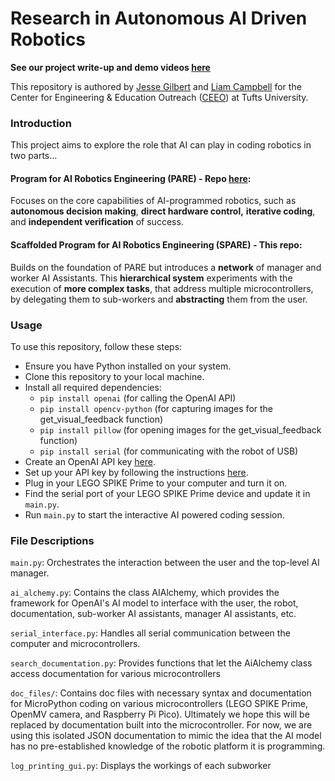 # Research in Autonomous AI Driven Robotics

**See our project write-up and demo videos [here](https://jessewgilbert.com/294c737d316f4b9d8a770d69897d39aa)**

This repository is authored by [Jesse Gilbert](https://jessewgilbert.com/) and [Liam Campbell](https://liamfcampbell.com/) for the Center for Engineering & Education Outreach ([CEEO](https://ceeo.tufts.edu/)) at Tufts University.

### Introduction

This project aims to explore the role that AI can play in coding robotics in two parts…

#### **Program for AI Robotics Engineering (PARE) - Repo [here](https://github.com/theLiamFC/PARE):**

Focuses on the core capabilities of AI-programmed robotics, such as **autonomous decision making**, **direct hardware control,** **iterative coding**, and **independent verification** of success.

#### **Scaffolded Program for AI Robotics Engineering (SPARE) - This repo:**

Builds on the foundation of PARE but introduces a **network** of manager and worker AI Assistants. This **hierarchical system** experiments with the execution of **more complex tasks**, that address multiple microcontrollers, by delegating them to sub-workers and **abstracting** them from the user.

### Usage

To use this repository, follow these steps:

- Ensure you have Python installed on your system.
- Clone this repository to your local machine.
- Install all required dependencies:
    - `pip install openai` (for calling the OpenAI API)
    - `pip install opencv-python` (for capturing images for the get_visual_feedback function)
    - `pip install pillow` (for opening images for the get_visual_feedback function)
    - `pip install serial` (for communicating with the robot of USB)
- Create an OpenAI API key [here](https://platform.openai.com/api-keys).
- Set up your API key by following the instructions [here](https://platform.openai.com/docs/quickstart/step-2-set-up-your-api-key).
- Plug in your LEGO SPIKE Prime to your computer and turn it on.
- Find the serial port of your LEGO SPIKE Prime device and update it in `main.py`.
- Run `main.py` to start the interactive AI powered coding session.

### File Descriptions

`main.py`: Orchestrates the interaction between the user and the top-level AI manager.

`ai_alchemy.py`: Contains the class AIAlchemy, which provides the framework for OpenAI's AI model to interface with the user, the robot, documentation, sub-worker AI assistants, manager AI assistants, etc.

`serial_interface.py`: Handles all serial communication between the computer and microcontrollers.

`search_documentation.py`: Provides functions that let the AiAlchemy class access documentation for various microcontrollers

`doc_files/`: Contains doc files with necessary syntax and documentation for MicroPython coding on various microcontrollers (LEGO SPIKE Prime, OpenMV camera, and Raspberry Pi Pico). Ultimately we hope this will be replaced by documentation built into the microcontroller. For now, we are using this isolated JSON documentation to mimic the idea that the AI model has no pre-established knowledge of the robotic platform it is programming.

`log_printing_gui.py`: Displays the workings of each subworker
